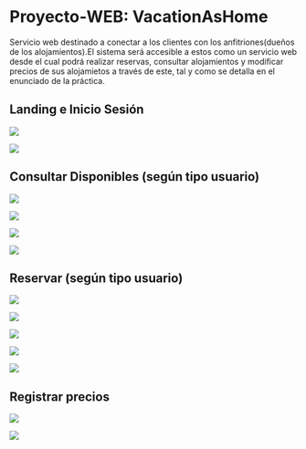 # Proyecto-WEB: VacationAsHome

Servicio web destinado a conectar a los clientes con los anfitriones(dueños de los alojamientos).El sistema será accesible a estos como un servicio web desde el cual podrá realizar reservas, consultar alojamientos y modificar precios de sus alojamietos a través de este, tal y como se detalla en el enunciado de la práctica. 

## Landing e Inicio Sesión

![](capturas/inicio.jpg)

![](capturas/log_ing.jpg)

## Consultar Disponibles (según tipo usuario)

![](capturas/disponibles_anfi.jpg)

![](capturas/disponibles_clie.jpg)

![](capturas/disponibles_no_login.jpg)

![](capturas/info_aloja.jpg)

## Reservar (según tipo usuario)

![](capturas/reservas_1.jpg)

![](capturas/reservas_1_clie.jpg)

![](capturas/reservas_2.jpg)

![](capturas/reservas_2_clie.jpg)

![](capturas/reservas_3.jpg)

## Registrar precios

![](capturas/precios_1.jpg)

![](capturas/precios_2.jpg)
